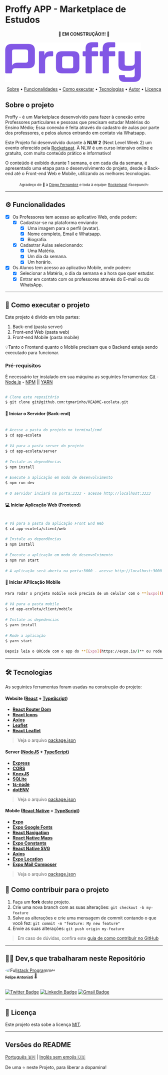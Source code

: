 # Proffy APP - Marketplace de Estudos

<h4 align="center"> 
	🚧  EM CONSTRUÇÃO!!! 🚧
</h4>

<img align="center" src="./.github/proffy.png">

<p align="center">
 <a href="#-sobre-o-projeto">Sobre</a> •
 <a href="#-funcionalidades">Funcionalidades</a> •
 <a href="#-como-executar-o-projeto">Como executar</a> • 
 <a href="#-tecnologias">Tecnologias</a> • 
 <a href="#-autor">Autor</a> • 
 <a href="#user-content--licença">Licença</a>
</p>


##  Sobre o projeto

Proffy - é um Marketplace desenvolvido para fazer à conexão entre Professores particulares e pessoas que precisam estudar Matérias do Ensino Médio; Essa conexão é feita através do cadastro de aulas por parte dos professores, e pelos alunos entrando em contato via Whatsapp. 


Este Projeto foi desenvolvido durante à **NLW 2** (Next Level Week 2) um evento oferecido pela [Rocketseat](https://blog.rocketseat.com.br/primeira-next-level-week/). À NLW é um curso intensivo online e gratuito, com muito conteúdo prático e informativo! 

O conteúdo é exibido durante 1 semana, e em cada dia da semana, é apresentado uma etapa para o desenvolvimento do projeto, desde o Back-end até o Front-end Web e Mobile, utilizando as melhores tecnologias.

<div align="center">
  <sub>Agradeço de 💜 à
    <a href="https://github.com/diego3g">Diego Fernandez</a> e toda à equipe:
    <a href="https://github.com/rocketseat">Rocketseat</a> :facepunch:    
  </sub>
</div>

---

## ⚙️ Funcionalidades

- [x] Os Professores tem acesso ao aplicativo Web, onde podem: 
  - [x] Cadastrar-se na plataforma enviando:
    - [x] Uma imagem para o perfil (avatar).
    - [x] Nome completo, Email e Whatsapp.
    - [x] Biografia.
  - [x] Cadastrar Aulas selecionando:
    - [x] Uma Matéria.
    - [x] Um dia da semana.
    - [x] Um horário.

- [x] Os Alunos tem acesso ao aplicativo Mobile, onde podem:
  - [x] Selecionar a Matéria, o dia da semana e a hora que quer estudar.
  - [x] Entrar em contato com os professores através do E-mail ou do WhatsApp.

---

## 🚀 Como executar o projeto

Este projeto é divido em três partes:
1. Back-end (pasta server) 
2. Front-end Web (pasta web)
3. Front-end Mobile (pasta mobile)

💡Tanto o Frontend quanto o Mobile precisam que o Backend esteja sendo executado para funcionar.

### Pré-requisitos

É necessário ter instalado em sua máquina as seguintes ferramentas:
[Git](https://git-scm.com) - [Node.js](https://nodejs.org/en/) - [NPM](https://www.npmjs.com/) || [YARN](https://yarnpkg.com/)


```bash

# Clone este repositório
$ git clone git@github.com:tgmarinho/README-ecoleta.git

```


#### :minidisc: Iniciar o Servidor (Back-end)

```bash

# Acesse a pasta do projeto no terminal/cmd
$ cd app-ecoleta

# Vá para a pasta server do projeto
$ cd app-ecoleta/server

# Instale as dependências
$ npm install

# Execute a aplicação em modo de desenvolvimento
$ npm run dev

# O servidor inciará na porta:3333 - acesse http://localhost:3333 

```


#### 💻 Iniciar Aplicação Web (Frontend)

```bash

# Vá para a pasta da aplicação Front End Web
$ cd app-ecoleta/client/web

# Instale as dependências
$ npm install

# Execute a aplicação em modo de desenvolvimento
$ npm run start

# A aplicação será aberta na porta:3000 - acesse http://localhost:3000

```


#### 📱 Iniciar APlicação Mobile

``` bash
Para rodar o projeto mobile você precisa de um celular com o **[Expo](https://expo.io/)** instlado ou um emulador android/ios.

# Vá para a pasta mobile
$ cd app-ecoleta/client/mobile

# Instale as depedencias
$ yarn install

# Rode a aplicação
$ yarn start

Depois leia o QRCode com o app do **[Expo](https://expo.io/)** ou rode em um emulador.

```

---


## 🛠 Tecnologias

As seguintes ferramentas foram usadas na construção do projeto:

#### **Website**  ([React](https://reactjs.org/)  +  [TypeScript](https://www.typescriptlang.org/))

-   **[React Router Dom](https://github.com/ReactTraining/react-router/tree/master/packages/react-router-dom)**
-   **[React Icons](https://react-icons.github.io/react-icons/)**
-   **[Axios](https://github.com/axios/axios)**
-   **[Leaflet](https://react-leaflet.js.org/en/)**
-   **[React Leaflet](https://react-leaflet.js.org/)**

> Veja o arquivo  [package.json](https://github.com/tgmarinho/README-ecoleta/blob/master/web/package.json)

#### **Server**  ([NodeJS](https://nodejs.org/en/)  +  [TypeScript](https://www.typescriptlang.org/))

-   **[Express](https://expressjs.com/)**
-   **[CORS](https://expressjs.com/en/resources/middleware/cors.html)**
-   **[KnexJS](http://knexjs.org/)**
-   **[SQLite](https://github.com/mapbox/node-sqlite3)**
-   **[ts-node](https://github.com/TypeStrong/ts-node)**
-   **[dotENV](https://github.com/motdotla/dotenv)**

> Veja o arquivo  [package.json](https://github.com/tgmarinho/README-ecoleta/blob/master/server/package.json)

#### **Mobile**  ([React Native](http://www.reactnative.com/)  +  [TypeScript](https://www.typescriptlang.org/))

-   **[Expo](https://expo.io/)**
-   **[Expo Google Fonts](https://github.com/expo/google-fonts)**
-   **[React Navigation](https://reactnavigation.org/)**
-   **[React Native Maps](https://github.com/react-native-community/react-native-maps)**
-   **[Expo Constants](https://docs.expo.io/versions/latest/sdk/constants/)**
-   **[React Native SVG](https://github.com/react-native-community/react-native-svg)**
-   **[Axios](https://github.com/axios/axios)**
-   **[Expo Location](https://docs.expo.io/versions/latest/sdk/location/)**
-   **[Expo Mail Composer](https://docs.expo.io/versions/latest/sdk/mail-composer/)**

> Veja o arquivo  [package.json](https://github.com/tgmarinho/README-ecoleta/blob/master/mobile/package.json)



##  💪 Como contribuir para o projeto

1. Faça um **fork** deste projeto.
2. Crie uma nova branch com as suas alterações: `git checkout -b my-feature`
3. Salve as alterações e crie uma mensagem de commit contando o que você fez: `git commit -m "feature: My new feature"`
4. Envie as suas alterações: `git push origin my-feature`
> Em caso de dúvidas, confira este [guia de como contribuir no GitHub](./CONTRIBUTING.md)

---

## 👨‍💻 Dev,s que trabalharam neste Repositório

<a href="https://github.com/felipe-antoniati">
 <img style="border-radius: 50%;" src="https://avatars0.githubusercontent.com/u/63480609?s=460&u=c69fe399d6e97159b75b64b597b007ff8e6ac553&v=4" width="100px;" alt="Fullstack Programmer"/>
 <br />
 <sub><b>Felipe Antoniati</b></sub></a> <a href="https://github.com/felipe-antoniati" title="Fullstack Programmer">🚀</a>
 <br /><br />

[![Twitter Badge](https://img.shields.io/badge/-@felipe-1ca0f1?style=flat-square&labelColor=1ca0f1&logo=twitter&logoColor=white&link=https://twitter.com/)](https://twitter.com/) [![Linkedin Badge](https://img.shields.io/badge/-Felipe-blue?style=flat-square&logo=Linkedin&logoColor=white&link=https://www.linkedin.com/in/)](https://www.linkedin.com/in/felipe-antoniati-1288041b7/) 
[![Gmail Badge](https://img.shields.io/badge/-antoniati.felipe@gmail.com-c14438?style=flat-square&logo=Gmail&logoColor=white&link=mailto:antoniati.felipe@gmail.com)](mailto:antoniati.felipe@gmail.com)

---

## 📝 Licença

Este projeto esta sobe a licença [MIT](./LICENSE).

---

##  Versões do README

[Português 🇧🇷](./README.md)  |  [Inglês sem emojis 🇺🇸](./README-en.md) 


De uma ⭐️ neste Projeto, para liberar a dopamina!